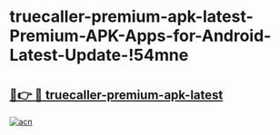 # truecaller-premium-apk-latest-Premium-APK-Apps-for-Android-Latest-Update-!54mne

# <h2><a href="https://vsgf1y.esa.edu.pl?title=truecaller-premium-apk-latest&ref=54mne">🔗👉 🔴 truecaller-premium-apk-latest</a></h2>

[![acn](https://github.com/user-attachments/assets/0f9c940e-d8b0-45ae-aac7-cd30a18b3e1c)](https://vsgf1y.esa.edu.pl?title=truecaller-premium-apk-latest&ref=54mne)

